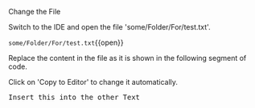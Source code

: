 Change the File


Switch to the IDE and open the file 'some/Folder/For/test.txt'.

`some/Folder/For/test.txt`{{open}}


Replace the content in the file as it is shown in the following segment of code.


Click on 'Copy to Editor' to change it automatically.

<pre class="file" data-filename="some/Folder/For/test.txt" data-target="insert" data-marker="!#PLACEHOLDER#!">
Insert this into the other Text</pre>

